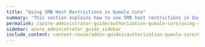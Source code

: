 ```yaml
---
title: "Using SMB Host Restrictions in Qumulo Core"
summary: "This section explains how to use SMB host restrictions in Qumulo Core to provide fine-grained control of access to SMB shares, based on client IP address ranges."
permalink: /azure-administrator-guide/authorization-qumulo-core/using-smb-host-restrictions.html
sidebar: azure_administrator_guide_sidebar
include_content: content-reuse/admin-guides/authorization-qumulo-core/using-smb-host-restrictions.md
---
```

